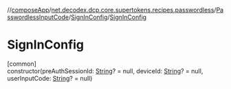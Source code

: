//[composeApp](../../../../index.md)/[net.decodex.dcp.core.supertokens.recipes.passwordless](../../index.md)/[PasswordlessInputCode](../index.md)/[SignInConfig](index.md)/[SignInConfig](-sign-in-config.md)

# SignInConfig

[common]\
constructor(preAuthSessionId: [String](https://kotlinlang.org/api/latest/jvm/stdlib/kotlin/-string/index.html)? = null, deviceId: [String](https://kotlinlang.org/api/latest/jvm/stdlib/kotlin/-string/index.html)? = null, userInputCode: [String](https://kotlinlang.org/api/latest/jvm/stdlib/kotlin/-string/index.html)? = null)
